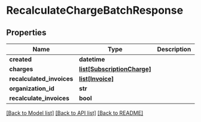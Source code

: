 # RecalculateChargeBatchResponse

## Properties
Name | Type | Description | Notes
------------ | ------------- | ------------- | -------------
**created** | **datetime** |  | [optional] 
**charges** | [**list[SubscriptionCharge]**](SubscriptionCharge.md) |  | [optional] 
**recalculated_invoices** | [**list[Invoice]**](Invoice.md) |  | [optional] 
**organization_id** | **str** |  | [optional] 
**recalculate_invoices** | **bool** |  | [optional] 

[[Back to Model list]](../README.md#documentation-for-models) [[Back to API list]](../README.md#documentation-for-api-endpoints) [[Back to README]](../README.md)

